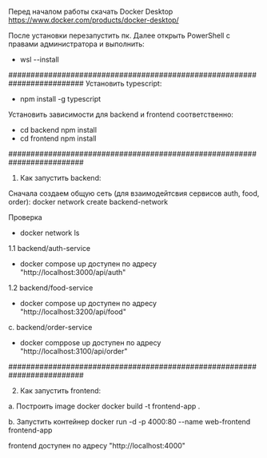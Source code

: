 Перед началом работы скачать Docker Desktop 
https://www.docker.com/products/docker-desktop/

После установки перезапустить пк. 
Далее открыть PowerShell с правами администратора и выполнить: 
  - wsl --install

#########################################################################
Установить typescript:
  - npm install -g typescript

Установить зависимости для backend и frontend соответственно:
  - cd backend npm install
  - cd frontend npm install

#########################################################################
1. Как запустить backend:

Сначала создаем общую сеть (для взаимодейтсвия сервисов auth, food, order):
docker network create backend-network

Проверка
- docker network ls

1.1 backend/auth-service
- docker compose up
доступен по адресу "http://localhost:3000/api/auth"

1.2 backend/food-service
- docker compose up
доступен по адресу "http://localhost:3200/api/food"

c. backend/order-service
- docker comppose up
доступен по адресу "http://localhost:3100/api/order"

#########################################################################

2. Как запустить frontend:

a. Построить image docker
docker build -t frontend-app .

b. Запустить контейнер
docker run -d -p 4000:80 --name web-frontend frontend-app

frontend доступен по адресу "http://localhost:4000"


